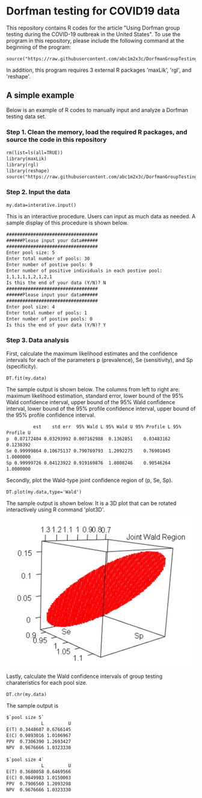 # Dorfman testing for COVID19 data
This repository contains R codes for the article "Using Dorfman group testing during the COVID-19 outbreak in
the United States".
To use the program in this repository, please include the following command at the beginning of the program: 
```
source("https://raw.githubusercontent.com/abc1m2x3c/DorfmanGroupTesting/master/src.R")
```
In addition, this program requires 3 external R packages 'maxLik', 'rgl', and 'reshape'.

## A simple example 
Below is an example of R codes to manually input and analyze a Dorfman testing data set.

### Step 1. Clean the memory, load the required R packages, and source the code in this repository  
```
rm(list=ls(all=TRUE))
library(maxLik)
library(rgl)
library(reshape)
source("https://raw.githubusercontent.com/abc1m2x3c/DorfmanGroupTesting/master/src.R")
```
### Step 2. Input the data
```
my.data=interative.input()
```
This is an interactive procedure. Users can input as much data as needed. A sample display of this procedure is shown below.
```
##################################
######Please input your data######
##################################
Enter pool size: 5
Enter total number of pools: 30
Enter number of postive pools: 9
Enter number of positive individuals in each postive pool: 1,1,1,1,1,2,1,2,1
Is this the end of your data (Y/N)? N
##################################
######Please input your data######
##################################
Enter pool size: 4
Enter total number of pools: 1
Enter number of postive pools: 0
Is this the end of your data (Y/N)? Y
```

### Step 3. Data analysis
First, calculate the maximum likelihood estimates and the confidence intervals for each of the parameters p (prevalence), Se (sensitivity), and Sp (specificity).
```
DT.fit(my.data)
```
The sample output is shown below. The columns from left to right are: maximum likelihood estimation, standard error, lower bound of the 95% Wald confidence interval, upper bound of the 95% Wald confidence interval, lower bound of the 95% profile confidence interval, upper bound of the 95% profile confidence interval.
```
          est    std err  95% Wald L 95% Wald U 95% Profile L 95% Profile U
p  0.07172404 0.03293992 0.007162988  0.1362851    0.03483162     0.1238392
Se 0.99999864 0.10675137 0.790769793  1.2092275    0.76901045     1.0000000
Sp 0.99999726 0.04123922 0.919169876  1.0808246    0.90546264     1.0000000
```
Secondly, plot the Wald-type joint confidence region of (p, Se, Sp).
```
DT.plot(my.data,type='Wald')
```
The sample output is shown below. It is a 3D plot that can be rotated interactively using R command 'plot3D'.
![](https://github.com/abc1m2x3c/DorfmanGroupTesting/blob/master/Wald_example2.JPG)


Lastly, calculate the Wald confidence intervals of group testing charateristics for each pool size.
```
DT.chr(my.data)
```
The sample output is
```
$`pool size 5`
             L         U
E(T) 0.3448607 0.6766145
E(C) 0.9893016 1.0106967
PPV  0.7306390 1.2693427
NPV  0.9676666 1.0323330

$`pool size 4`
             L         U
E(T) 0.3680058 0.6469566
E(C) 0.9849983 1.0150003
PPV  0.7906560 1.2093298
NPV  0.9676666 1.0323330
```
